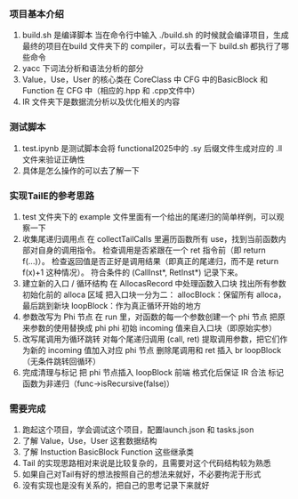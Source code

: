 ### 项目基本介绍
1. build.sh 是编译脚本   当在命令行中输入 ./build.sh 的时候就会编译项目，生成最终的项目在build 文件夹下的 compiler，可以去看一下 build.sh 都执行了哪些命令
2. yacc 下词法分析和语法分析的部分 
3. Value，Use，User 的核心类在 CoreClass 中  CFG 中的BasicBlock 和 Function  在  CFG 中（相应的.hpp 和 .cpp文件中）
4. IR 文件夹下是数据流分析以及优化相关的内容

### 测试脚本
1. test.ipynb 是测试脚本会将 functional2025中的 .sy 后缀文件生成对应的 .ll 文件来验证正确性
2. 具体是怎么操作的可以去了解一下

### 实现TailE的参考思路
1. test 文件夹下的 example 文件里面有一个给出的尾递归的简单样例，可以观察一下
2. 收集尾递归调用点
    在 collectTailCalls 里遍历函数所有 use，找到当前函数内部对自身的调用指令。
    检查调用是否紧跟在一个 ret 指令前（即 return f(...)）。
    检查返回值是否正好是调用结果（即真正的尾递归，而不是 return f(x)+1 这种情况）。
    符合条件的 (CallInst*, RetInst*) 记录下来。
3. 建立新的入口 / 循环结构
    在 AllocasRecord 中处理函数入口块
        找出所有参数初始化前的 alloca 区域
        把入口块一分为二：
            allocBlock：保留所有 alloca，最后跳到新块
            loopBlock：作为真正循环开始的地方
4. 参数改写为 Phi 节点
    在 run 里，对函数的每一个参数创建一个 phi 节点
    把原来参数的使用替换成 phi
    phi 初始 incoming 值来自入口块（即原始实参）
5. 改写尾调用为循环跳转
    对每个尾递归调用 (call, ret)
        提取调用参数，把它们作为新的 incoming 值加入对应 phi 节点
        删除尾调用和 ret
        插入 br loopBlock（无条件跳转回循环）
6. 完成清理与标记
    把 phi 节点插入 loopBlock 前端
    格式化后保证 IR 合法
    标记函数为非递归（func->isRecursive(false)）


### 需要完成
1. 跑起这个项目，学会调试这个项目，配置launch.json 和 tasks.json
2. 了解 Value，Use，User 这套数据结构
3. 了解 Instuction BasicBlock Function 这些继承类
4. Tail 的实现思路相对来说是比较复杂的，且需要对这个代码结构较为熟悉
5. 如果自己对Tail有好的想法按照自己的想法来就好，不必要拘泥于形式
6. 没有实现也是没有关系的，把自己的思考记录下来就好
